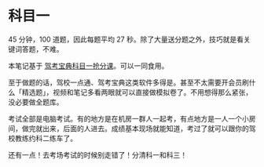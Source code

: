 # 科目一

45 分钟，100 道题，因此每题平均 27 秒。除了大量送分题之外，技巧就是看关键词答题，不难。

本笔记基于 [驾考宝典科目一抢分课](https://www.bilibili.com/video/BV1Bh411K7rw)。可以一同食用。

至于做题的话，驾校一点通、驾考宝典这类软件多得是。甚至不太需要开会员刷什么「精选题」，视频和笔记多看两眼就可以直接做模拟卷了。不用想得那么紧张，没必要做全题库。

考试全部是电脑考试。有的地方是在机房一群人一起考，有点地方是一人一个小房间，做完就出来，后面的人进去。成绩基本现场就能知道，考过了就可以跟你的驾校教练约科二练车了。

还有一点！去考场考试的时候别走错了！分清科一和科三！
